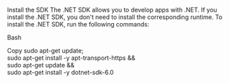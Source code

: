 Install the SDK
The .NET SDK allows you to develop apps with .NET. If you install the .NET SDK, you don't need to install the corresponding runtime. To install the .NET SDK, run the following commands:

Bash

Copy
sudo apt-get update; \
  sudo apt-get install -y apt-transport-https && \
  sudo apt-get update && \
  sudo apt-get install -y dotnet-sdk-6.0